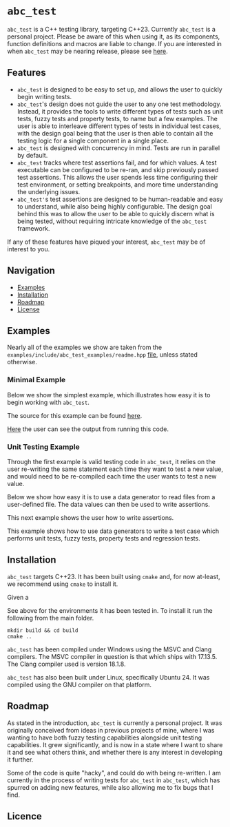 # `abc_test` #

`abc_test` is a C++ testing library, targeting C++23. Currently `abc_test` is a personal project. Please be aware of this when using it, as its components, function definitions and macros are liable to change. If you are interested in when `abc_test` may be nearing release, please see [here](#roadmap).

## Features ##
- `abc_test` is designed to be easy to set up, and allows the user to quickly begin writing tests. 
- `abc_test`'s design does not guide the user to any one test methodology. Instead, it provides the tools to write different types of tests such as unit tests, fuzzy tests and property tests, to name but a few examples. The user is able to interleave different types of tests in individual test cases, with the design goal being that the user is then able to contain all the testing logic for a single component in a single place.
- `abc_test` is designed with concurrency in mind. Tests are run in parallel by default.
- `abc_test` tracks where test assertions fail, and for which values. A test executable can be configured to be re-ran, and skip previously passed test assertions. This allows the user spends less time configuring their test environment, or setting breakpoints, and more time understanding the underlying issues.
- `abc_test'`s test assertions are designed to be human-readable and easy to understand, while also being highly configurable. The design goal behind this was to allow the user to be able to quickly discern what is being tested, without requiring intricate knowledge of the `abc_test` framework.

If any of these features have piqued your interest, `abc_test` may be of interest to you.

## Navigation ##
- [Examples](#examples)
- [Installation](#installation)
- [Roadmap](#roadmap)
- [License](#license)

## Examples ##

Nearly all of the examples we show are taken from the `examples/include/abc_test_examples/readme.hpp` [file](examples/include/abc_test_examples/readme.hpp), unless stated otherwise. 

### Minimal Example ###

Below we show the simplest example, which illustrates how easy it is to begin working with `abc_test`.

The source for this example can be found [here](scripts/script_to_use_library/main_to_cpy.cpp).

<!-- inject:scripts/script_to_use_library/main_to_cpy.cpp:initial_example -->

[Here]() the user can see the output from running this code.

### Unit Testing Example ###

Through the first example is valid testing code in `abc_test`, it relies on the user re-writing the same statement each time they want to test a new value, and would need to be re-compiled each time the user wants to test a new value.

Below we show how easy it is to use a data generator to read files from a user-defined file. The data values can then be used to write assertions.

This next example shows the user how to write assertions.

This example shows how to use data generators to write a test case which performs unit tests, fuzzy tests, property tests and regression tests.

## Installation ##

`abc_test` targets C++23. It has been built using `cmake` and, for now at-least, we recommend using `cmake` to install it.

Given a 

See above for the environments it has been tested in. To install it run the following from the main folder.

```
mkdir build && cd build
cmake ..
```

`abc_test` has been compiled under Windows using the MSVC and Clang compilers. The MSVC compiler in question is that which ships with 17.13.5. The Clang compiler used is version 18.1.8.

`abc_test` has also been built under Linux, specifically Ubuntu 24. It was compiled using the GNU compiler on that platform.


## Roadmap ##

As stated in the introduction, `abc_test` is currently a personal project. It was originally conceived from ideas in previous projects of mine, where I was wanting to have both fuzzy testing capabilities alongside unit testing capabilities. It grew significantly, and is now in a state where I want to share it and see what others think, and whether there is any interest in developing it further.

Some of the code is quite "hacky", and could do with being re-written. I am currently in the process of writing tests for `abc_test` in `abc_test`, which has spurred on adding new features, while also allowing me to fix bugs that I find.

## Licence ##
